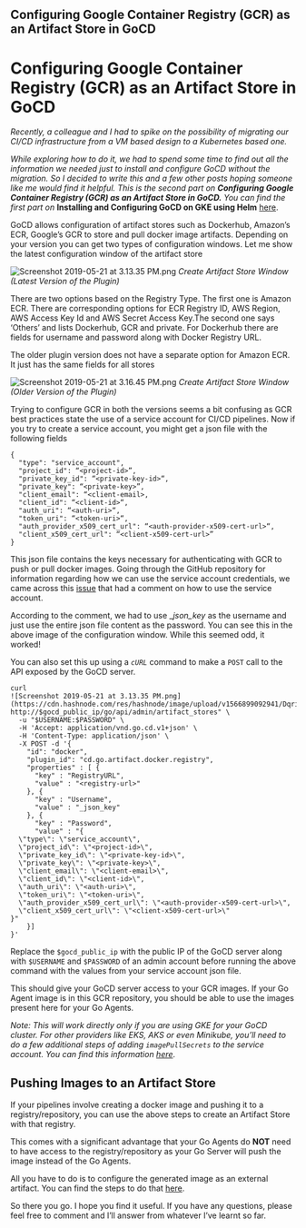 ## Configuring Google Container Registry (GCR) as an Artifact Store in GoCD

# Configuring Google Container Registry (GCR) as an Artifact Store in GoCD


_Recently, a colleague and I had to spike on the possibility of migrating our CI/CD infrastructure from a VM based design to a Kubernetes based one._

_While exploring how to do it, we had to spend some time to find out all the information we needed just to install and configure GoCD without the migration. So I decided to write this and a few other posts hoping someone like me would find it helpful. This is the second part on_ **_Configuring Google Container Registry (GCR) as an Artifact Store in GoCD._** _You can find the first part on_ **Installing and Configuring GoCD on GKE using Helm** [here](/@mohammed.najiullah/installing-and-configuring-gocd-on-gke-using-helm-1acf73649dc6).

GoCD allows configuration of artifact stores such as Dockerhub, Amazon’s ECR, Google’s GCR to store and pull docker image artifacts. Depending on your version you can get two types of configuration windows. Let me show the latest configuration window of the artifact store


![Screenshot 2019-05-21 at 3.13.35 PM.png](https://cdn.hashnode.com/res/hashnode/image/upload/v1566899120304/NFPxvoWca.png)
_Create Artifact Store Window (Latest Version of the Plugin)_

There are two options based on the Registry Type. The first one is Amazon ECR. There are corresponding options for ECR Registry ID, AWS Region, AWS Access Key Id and AWS Secret Access Key.The second one says ‘Others’ and lists Dockerhub, GCR and private. For Dockerhub there are fields for username and password along with Docker Registry URL.

The older plugin version does not have a separate option for Amazon ECR. It just has the same fields for all stores



![Screenshot 2019-05-21 at 3.16.45 PM.png](https://cdn.hashnode.com/res/hashnode/image/upload/v1566899233997/3vg4WK1V7.png)
_Create Artifact Store Window (Older Version of the Plugin)_

Trying to configure GCR in both the versions seems a bit confusing as GCR best practices state the use of a service account for CI/CD pipelines. Now if you try to create a service account, you might get a json file with the following fields


```
{
  "type": "service_account",
  "project_id": “<project-id>”,
  "private_key_id": “<private-key-id>“,
  "private_key": “<private-key>”,
  "client_email": “<client-email>,
  "client_id": “<client-id>“,
  "auth_uri": “<auth-uri>“,
  "token_uri": “<token-uri>“,
  "auth_provider_x509_cert_url": “<auth-provider-x509-cert-url>“,
  "client_x509_cert_url": “<client-x509-cert-url>”
}
```


This json file contains the keys necessary for authenticating with GCR to push or pull docker images. Going through the GitHub repository for information regarding how we can use the service account credentials, we came across this [issue](https://github.com/gocd/docker-registry-artifact-plugin/issues/9#issuecomment-426709466) that had a comment on how to use the service account.

According to the comment, we had to use __json_key_ as the username and just use the entire json file content as the password. You can see this in the above image of the configuration window. While this seemed odd, it worked!

You can also set this up using a _`cURL`_ command to make a `POST` call to the API exposed by the GoCD server.


```
curl 
![Screenshot 2019-05-21 at 3.13.35 PM.png](https://cdn.hashnode.com/res/hashnode/image/upload/v1566899092941/Dqri7Jj1o.png)
http://$gocd_public_ip/go/api/admin/artifact_stores" \
  -u "$USERNAME:$PASSWORD" \
  -H 'Accept: application/vnd.go.cd.v1+json' \
  -H 'Content-Type: application/json' \
  -X POST -d '{
    "id": "docker",
    "plugin_id": "cd.go.artifact.docker.registry",
    "properties" : [ {
      "key" : "RegistryURL",
      "value" : "<registry-url>"
    }, {
      "key" : "Username",
      "value" : "_json_key"
    }, {
      "key" : "Password",
      "value" : "{
  \"type\": \"service_account\",
  \"project_id\": \"<project-id>\",
  \"private_key_id\": \"<private-key-id>\",
  \"private_key\": \"<private-key>\",
  \"client_email\": \"<client-email>\",
  \"client_id\": \"<client-id>\",
  \"auth_uri\": \"<auth-uri>\",
  \"token_uri\": \"<token-uri>\",
  \"auth_provider_x509_cert_url\": \"<auth-provider-x509-cert-url>\",
  \"client_x509_cert_url\": \"<client-x509-cert-url>\"
}"
    }]
}'
```


Replace the `$gocd_public_ip` with the public IP of the GoCD server along with `$USERNAME` and `$PASSWORD` of an admin account before running the above command with the values from your service account json file.

This should give your GoCD server access to your GCR images. If your Go Agent image is in this GCR repository, you should be able to use the images present here for your Go Agents.

_Note: This will work directly only if you are using GKE for your GoCD cluster. For other providers like EKS, AKS or even Minikube, you’ll need to do a few additional steps of adding _`imagePullSecrets`_ to the service account. You can find this information_ [_here_](https://ryaneschinger.com/blog/using-google-container-registry-gcr-with-minikube/).

## Pushing Images to an Artifact Store

If your pipelines involve creating a docker image and pushing it to a registry/repository, you can use the above steps to create an Artifact Store with that registry.

This comes with a significant advantage that your Go Agents do **NOT** need to have access to the registry/repository as your Go Server will push the image instead of the Go Agents.

All you have to do is to configure the generated image as an external artifact. You can find the steps to do that [here](https://docs.gocd.org/current/gocd_on_kubernetes/designing_a_cd_pipeline/creating_a_build_pipeline.html#publish-your-application-image-to-docker-hub).

So there you go. I hope you find it useful. If you have any questions, please feel free to comment and I’ll answer from whatever I’ve learnt so far.